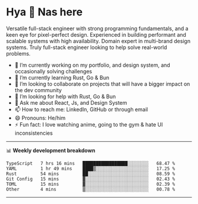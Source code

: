 # Hya 👋 Nas here

Versatile full-stack engineer with strong programming fundamentals, and a keen eye for pixel-perfect design. Experienced in building performant and scalable systems with high availability. Domain expert in multi-brand design systems. Truly full-stack engineer looking to help solve real-world problems.

- 🔭 I’m currently working on my portfolio, and design system, and occasionally solving challenges
- 🌱 I’m currently learning Rust, Go & Bun
- 👯 I’m looking to collaborate on projects that will have a bigger impact on the dev community
- 🤔 I’m looking for help with Rust, Go & Bun
- 💬 Ask me about React, Js, and Design System
- 📫 How to reach me: LinkedIn, GitHub or through email
- 😄 Pronouns: He/him
- ⚡ Fun fact: I love watching anime, going to the gym & hate UI inconsistencies

-------
📊 **Weekly development breakdown**
<!--START_SECTION:waka-->

```text
TypeScript   7 hrs 16 mins   █████████████████░░░░░░░░   68.47 %
YAML         1 hr 49 mins    ████▒░░░░░░░░░░░░░░░░░░░░   17.25 %
Rust         54 mins         ██░░░░░░░░░░░░░░░░░░░░░░░   08.59 %
Git Config   15 mins         ▓░░░░░░░░░░░░░░░░░░░░░░░░   02.43 %
TOML         15 mins         ▓░░░░░░░░░░░░░░░░░░░░░░░░   02.39 %
Other        4 mins          ▒░░░░░░░░░░░░░░░░░░░░░░░░   00.78 %
```

<!--END_SECTION:waka-->
-------
